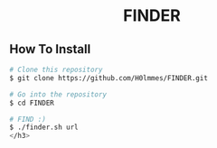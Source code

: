 <h1 align="center">FINDER</h1>



## How To Install

```bash
# Clone this repository
$ git clone https://github.com/H0lmmes/FINDER.git

# Go into the repository
$ cd FINDER

# FIND :)
$ ./finder.sh url
</h3>
```






